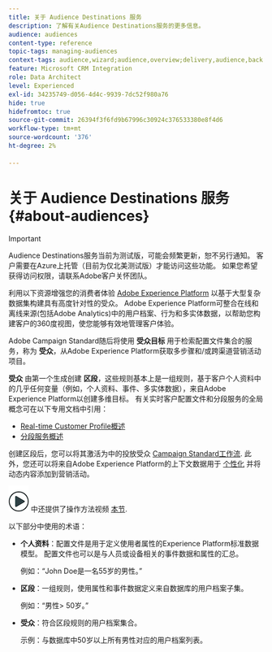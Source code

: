 ```yaml
---
title: 关于 Audience Destinations 服务
description: 了解有关Audience Destinations服务的更多信息。
audience: audiences
content-type: reference
topic-tags: managing-audiences
context-tags: audience,wizard;audience,overview;delivery,audience,back
feature: Microsoft CRM Integration
role: Data Architect
level: Experienced
exl-id: 34235749-d056-4d4c-9939-7dc52f980a76
hide: true
hidefromtoc: true
source-git-commit: 26394f3f6fd9b67996c30924c376533380e8f4d6
workflow-type: tm+mt
source-wordcount: '376'
ht-degree: 2%

---
```


# 关于 Audience Destinations 服务 {#about-audiences}

>[!IMPORTANT]
>
>Audience Destinations服务当前为测试版，可能会频繁更新，恕不另行通知。 客户需要在Azure上托管（目前为仅北美测试版）才能访问这些功能。 如果您希望获得访问权限，请联系Adobe客户关怀团队。

利用以下资源增强您的消费者体验 [Adobe Experience Platform](https://experienceleague.adobe.com/docs/experience-platform/landing/home.html) 以基于大型复杂数据集构建具有高度针对性的受众。 Adobe Experience Platform可整合在线和离线来源(包括Adobe Analytics)中的用户档案、行为和多实体数据，以帮助您构建客户的360度视图，使您能够有效地管理客户体验。

Adobe Campaign Standard随后将使用 **受众目标** 用于检索配置文件集合的服务，称为 **受众**，从Adobe Experience Platform获取多步骤和/或跨渠道营销活动项目。

**受众** 由第一个生成创建 **区段**，这些规则基本上是一组规则，基于客户个人资料中的几乎任何变量（例如，个人资料、事件、多实体数据），来自Adobe Experience Platform以创建多维目标。 有关实时客户配置文件和分段服务的全局概念可在以下专用文档中引用：

* [Real-time Customer Profile概述](https://experienceleague.adobe.com/docs/experience-platform/profile/home.html)
* [分段服务概述](https://experienceleague.adobe.com/docs/experience-platform/segmentation/home.html)

创建区段后，您可以将其激活为中的投放受众 [Campaign Standard工作流](../../integrating/using/aep-targeting-audiences.md). 此外，您还可以将来自Adobe Experience Platform的上下文数据用于 [个性化](../../integrating/using/aep-personalizing-campaigns.md) 并将动态内容添加到营销活动。

![](assets/do-not-localize/how-to-video.png) 中还提供了操作方法视频 [本节](https://experienceleague.adobe.com/docs/campaign-learn/campaign-standard-tutorials/profiles-and-audiences/audience-destinations/audience-destinations-overview.html).

以下部分中使用的术语：

* **个人资料**：配置文件是用于定义使用者属性的Experience Platform标准数据模型。 配置文件也可以是与人员或设备相关的事件数据和属性的汇总。

  例如：“John Doe是一名55岁的男性。”

* **区段**：一组规则，使用属性和事件数据定义来自数据库的用户档案子集。

  例如：“男性> 50岁。”

* **受众**：符合区段规则的用户档案集合。

  示例：与数据库中50岁以上所有男性对应的用户档案列表。
